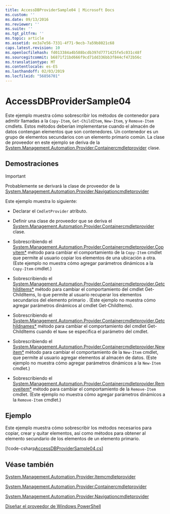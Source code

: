 ```yaml
---
title: AccessDBProviderSample04 | Microsoft Docs
ms.custom: ''
ms.date: 09/13/2016
ms.reviewer: ''
ms.suite: ''
ms.tgt_pltfrm: ''
ms.topic: article
ms.assetid: ee3a7e56-7331-4f71-9ecb-7a59b8021c68
caps.latest.revision: 10
ms.openlocfilehash: fd013384a4b588bcdb397d7771425fe5c031c48f
ms.sourcegitcommit: b6871f21bd666f9cd71dd336bb3f844cf472b56c
ms.translationtype: MT
ms.contentlocale: es-ES
ms.lasthandoff: 02/03/2019
ms.locfileid: "56856701"
---
```

# <a name="accessdbprovidersample04"></a>AccessDBProviderSample04

Este ejemplo muestra cómo sobrescribir los métodos de contenedor para admitir llamadas a la `Copy-Item`, `Get-ChildItem`, `New-Item`, y `Remove-Item` cmdlets. Estos métodos deberían implementarse cuando el almacén de datos contengan elementos que son contenedores. Un contenedor es un grupo de elementos secundarios con un elemento primario común. La clase de proveedor en este ejemplo se deriva de la [System.Management.Automation.Provider.Containercmdletprovider](/dotnet/api/System.Management.Automation.Provider.ContainerCmdletProvider) clase.

## <a name="demonstrates"></a>Demostraciones

> [!IMPORTANT]
> Probablemente se derivará la clase de proveedor de la [System.Management.Automation.Provider.Navigationcmdletprovider](/dotnet/api/System.Management.Automation.Provider.NavigationCmdletProvider)

Este ejemplo muestra lo siguiente:

- Declarar el `CmdletProvider` atributo.

- Definir una clase de proveedor que se deriva el [System.Management.Automation.Provider.Containercmdletprovider](/dotnet/api/System.Management.Automation.Provider.ContainerCmdletProvider) clase.

- Sobrescribiendo el [System.Management.Automation.Provider.Containercmdletprovider.Copyitem*](/dotnet/api/System.Management.Automation.Provider.ContainerCmdletProvider.CopyItem) método para cambiar el comportamiento de la `Copy-Item` cmdlet que permite al usuario copiar los elementos de una ubicación a otra. (Este ejemplo no muestra cómo agregar parámetros dinámicos a la `Copy-Item` cmdlet.)

- Sobrescribiendo el [System.Management.Automation.Provider.Containercmdletprovider.Getchilditems*](/dotnet/api/System.Management.Automation.Provider.ContainerCmdletProvider.GetChildItems) método para cambiar el comportamiento del cmdlet Get-ChildItems, lo que permite al usuario recuperar los elementos secundarios del elemento primario . (Este ejemplo no muestra cómo agregar parámetros dinámicos al cmdlet Get-ChildItems).

- Sobrescribiendo el [System.Management.Automation.Provider.Containercmdletprovider.Getchildnames*](/dotnet/api/System.Management.Automation.Provider.ContainerCmdletProvider.GetChildNames) método para cambiar el comportamiento del cmdlet Get-ChildItems cuando el `Name` se especifica el parámetro del cmdlet.

- Sobrescribiendo el [System.Management.Automation.Provider.Containercmdletprovider.Newitem*](/dotnet/api/System.Management.Automation.Provider.ContainerCmdletProvider.NewItem) método para cambiar el comportamiento de la `New-Item` cmdlet, que permite al usuario agregar elementos al almacén de datos. (Este ejemplo no muestra cómo agregar parámetros dinámicos a la `New-Item` cmdlet.)

- Sobrescribiendo el [System.Management.Automation.Provider.Containercmdletprovider.Removeitem*](/dotnet/api/System.Management.Automation.Provider.ContainerCmdletProvider.RemoveItem) método para cambiar el comportamiento de la `Remove-Item` cmdlet. (Este ejemplo no muestra cómo agregar parámetros dinámicos a la `Remove-Item` cmdlet.)

## <a name="example"></a>Ejemplo

Este ejemplo muestra cómo sobrescribir los métodos necesarios para copiar, crear y quitar elementos, así como métodos para obtener al elemento secundario de los elementos de un elemento primario.

[!code-csharp[AccessDBProviderSample04.cs](../../powershell-sdk-samples/SDK-2.0/csharp/AccessDBProviderSample06/AccessDBProviderSample06.cs#L11-L1635 "AccessDBProviderSample04.cs")]

## <a name="see-also"></a>Véase también

[System.Management.Automation.Provider.Itemcmdletprovider](/dotnet/api/System.Management.Automation.Provider.ItemCmdletProvider)

[System.Management.Automation.Provider.Containercmdletprovider](/dotnet/api/System.Management.Automation.Provider.ContainerCmdletProvider)

[System.Management.Automation.Provider.Navigationcmdletprovider](/dotnet/api/System.Management.Automation.Provider.NavigationCmdletProvider)

[Diseñar el proveedor de Windows PowerShell](./provider-types.md)
